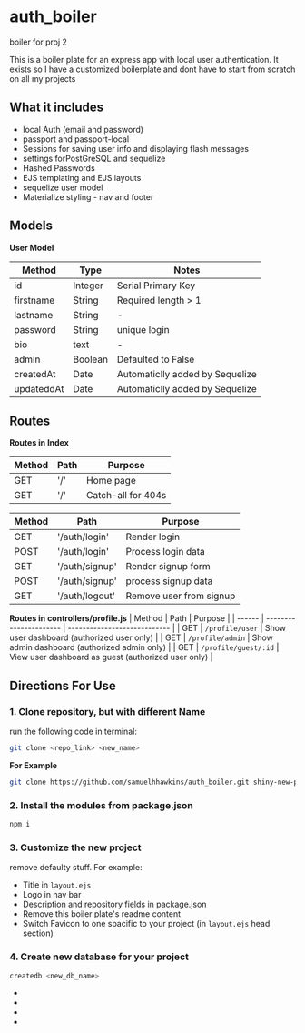 # auth_boiler
boiler for proj 2 


This is a boiler plate for an express app with local user authentication. It exists so I have a customized boilerplate and dont have to start from scratch on all my projects 

## What it includes 

* local Auth (email and password)
* passport and passport-local
* Sessions for saving user info and displaying flash messages 
* settings forPostGreSQL and sequelize
* Hashed Passwords 
* EJS templating and EJS layouts
* sequelize user model
* Materialize styling - nav and footer 


## Models

**User Model**

| Method | Type | Notes |
| ------ | ---- | -------|
|  id | Integer | Serial Primary Key |
| firstname| String | Required length > 1 |
| lastname| String | - |
| password | String | unique login |
| bio | text | - |
| admin | Boolean | Defaulted to False |
| createdAt | Date | Automaticlly added by Sequelize|
| updateddAt | Date | Automaticlly added by Sequelize|

## Routes
**Routes in Index**

| Method | Path | Purpose|
| ------ | ---- | -------|
| GET | '/' | Home page |
| GET | '/' | Catch-all for 404s |

| Method | Path | Purpose|
| ------ | ---- | -------|
| GET | '/auth/login' | Render login |
| POST | '/auth/login' | Process login data |
| GET | '/auth/signup' | Render signup form |
| POST | '/auth/signup' | process signup data |
| GET | '/auth/logout' | Remove user from signup |


**Routes in controllers/profile.js**
| Method | Path | Purpose |
| ------ | ---------------------- | ---------------------------- |
| GET | `/profile/user` | Show user dashboard (authorized user only) |
| GET | `/profile/admin` | Show admin dashboard (authorized admin only) |
| GET | `/profile/guest/:id` | View user dashboard as guest (authorized user only) |

## Directions For Use

### 1. Clone repository, but with different Name 
run the following code in terminal:
```sh
git clone <repo_link> <new_name>
```

**For Example**

```sh
git clone https://github.com/samuelhhawkins/auth_boiler.git shiny-new-project
```

### 2. Install the modules from package.json

```sh
npm i 
```
### 3. Customize the new project

remove defaulty stuff. For example:

* Title in `layout.ejs`
* Logo in nav bar 
* Description and repository fields in package.json
* Remove this boiler plate's readme content
* Switch Favicon to one spacific to your project (in `layout.ejs` head section)

### 4. Create new database for your project 

```sh
createdb <new_db_name>
```



*
*
*
*

